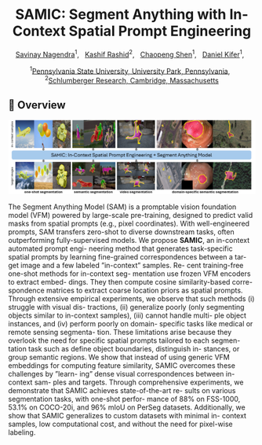 <div align="center">

<h1>SAMIC: Segment Anything with In-Context Spatial Prompt Engineering  </h1>

[Savinay Nagendra](https://scholar.google.co.in/citations?user=rCV9Wn4AAAAJ&hl=en)<sup>1</sup>, &nbsp; 
[Kashif Rashid](https://scholar.google.com/citations?user=9VKN70wAAAAJ&hl=en)<sup>2</sup>, &nbsp; 
[Chaopeng Shen](https://scholar.google.com/citations?user=wGOOJi8AAAAJ&hl=en)<sup>1</sup>, &nbsp;
[Daniel Kifer](https://scholar.google.com/citations?user=QdTErIEAAAAJ&hl=en)<sup>1</sup>, &nbsp;

<sup>1</sup>[Pennsylvania State University, University Park, Pennsylvania](https://www.eecs.psu.edu/), &nbsp;
<sup>2</sup>[Schlumberger Research, Cambridge, Massachusetts](https://www.slb.com/about/who-we-are/our-technology-development)



</div>

## 🚀 Overview
<div align="center">
<img width="800" alt="image" src="figs/overview.png">
</div>

The Segment Anything Model (SAM) is a promptable
vision foundation model (VFM) powered by large-scale
pre-training, designed to predict valid masks from spatial
prompts (e.g., pixel coordinates). With well-engineered
prompts, SAM transfers zero-shot to diverse downstream
tasks, often outperforming fully-supervised models. We
propose **SAMIC**, an in-context automated prompt engi-
neering method that generates task-specific spatial prompts
by learning fine-grained correspondences between a tar-
get image and a few labeled ”in-context” samples. Re-
cent training-free one-shot methods for in-context seg-
mentation use frozen VFM encoders to extract embed-
dings. They then compute cosine similarity-based corre-
spondence matrices to extract coarse location priors as
spatial prompts. Through extensive empirical experiments,
we observe that such methods (i) struggle with visual dis-
tractions, (ii) generalize poorly (only segmenting objects
similar to in-context samples), (iii) cannot handle multi-
ple object instances, and (iv) perform poorly on domain-
specific tasks like medical or remote sensing segmenta-
tion. These limitations arise because they overlook the
need for specific spatial prompts tailored to each segmen-
tation task such as define object boundaries, distinguish in-
stances, or group semantic regions. We show that instead
of using generic VFM embeddings for computing feature
similarity, SAMIC overcomes these challenges by ”learn-
ing” dense visual correspondences between in-context sam-
ples and targets. Through comprehensive experiments,
we demonstrate that SAMIC achieves state-of-the-art re-
sults on various segmentation tasks, with one-shot perfor-
mance of 88% on FSS-1000, 53.1% on COCO-20i, and
96% mIoU on PerSeg datasets. Additionally, we show that
SAMIC generalizes to custom datasets with minimal in-
context samples, low computational cost, and without the
need for pixel-wise labeling. 
